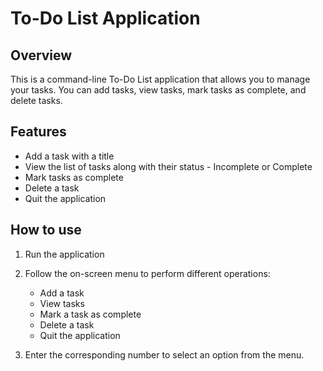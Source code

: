 # To-Do List Application

## Overview
This is a command-line To-Do List application that allows you to manage your tasks. You can add tasks, view tasks, mark tasks as complete, and delete tasks.

## Features
- Add a task with a title
- View the list of tasks along with their status - Incomplete or Complete
- Mark tasks as complete
- Delete a task
- Quit the application

## How to use
1. Run the application

2. Follow the on-screen menu to perform different operations:
    - Add a task
    - View tasks
    - Mark a task as complete
    - Delete a task
    - Quit the application

3. Enter the corresponding number to select an option from the menu.
